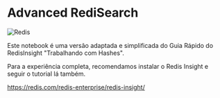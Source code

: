 # Advanced RediSearch

![Redis](https://redis.com/wp-content/themes/wpx/assets/images/logo-redis.svg?auto=webp&quality=85,75&width=120)

Este notebook é uma versão adaptada e simplificada do Guia Rápido do RedisInsight "Trabalhando com Hashes".

Para a experiência completa, recomendamos instalar o Redis Insight e seguir o tutorial lá também.

https://redis.com/redis-enterprise/redis-insight/
